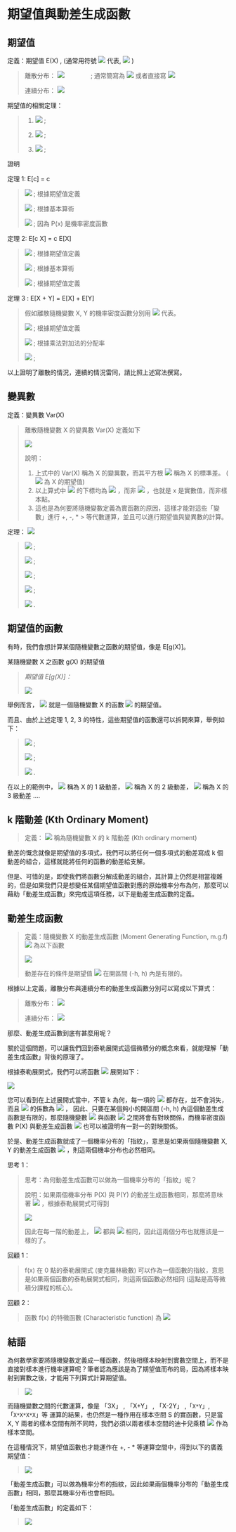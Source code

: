 # 期望值與動差生成函數

## 期望值

定義：期望值 E(X) , (通常用符號  ![](../timg/c9faf6ead2cd.jpg)  代表,  ![](../timg/02998500d150.jpg) )

> 離散分布：  ![](../timg/ee473d84a2f4.jpg)   　　　　; 通常簡寫為  ![](../timg/ef594ab5bde8.jpg)  或者直接寫  ![](../timg/d8bc4e686081.jpg) 　
> 
> 連續分布：  ![](../timg/e427a6a11ea0.jpg) 

期望值的相關定理：

> 1.  ![](../timg/8c077554b68f.jpg)  ;
> 
> 2.  ![](../timg/b67e59603606.jpg)  ;
> 
> 3.  ![](../timg/d216f9d0a11c.jpg)  ;

證明

定理 1: E[c] = c

>  ![](../timg/910dbefa33ca.jpg)  ; 根據期望值定義
> 
>  ![](../timg/8508ca8158d0.jpg)   ; 根據基本算術
> 
>  ![](../timg/2af70652ca08.jpg)                        ; 因為 P(x) 是機率密度函數

定理 2: E[c X] = c E[X]

>  ![](../timg/73939d174ebf.jpg)   ; 根據期望值定義
> 
>  ![](../timg/6448eae28874.jpg)   ; 根據基本算術
> 
>  ![](../timg/05837ec771af.jpg)                     ; 根據期望值定義

定理 3 : E[X + Y] = E[X] + E[Y]

> 假如離散隨機變數 X, Y 的機率密度函數分別用  ![](../timg/67deaeed1077.jpg)  代表。
> 
>  ![](../timg/778460242ded.jpg)   ; 根據期望值定義
> 
>  ![](../timg/f1f484fbc4d6.jpg)  ;  根據乘法對加法的分配率
> 
>  ![](../timg/48c6228d3673.jpg)  ;

以上證明了離散的情況，連續的情況雷同，請比照上述寫法撰寫。

## 變異數

定義：變異數 Var(X)

> 離散隨機變數 X 的變異數 Var(X) 定義如下
> 
>  ![](../timg/732e2e5049de.jpg) 
> 
> 說明：
> 
> 1. 上式中的 Var(X) 稱為 X 的變異數，而其平方根  ![](../timg/025b3f94d793.jpg)  稱為 X 的標準差。 (  ![](../timg/c9faf6ead2cd.jpg)  為 X 的期望值)
> 2. 以上算式中  ![](../timg/7231fa806691.jpg)  的下標均為  ![](../timg/623aacabe8ed.jpg) ，而非  ![](../timg/feb2d3288735.jpg) ，也就是 x 是實數值，而非樣本點。
> 3. 這也是為何要將隨機變數定義為實函數的原因，這樣才能對這些「變數」進行 +, -, * > 等代數運算，並且可以進行期望值與變異數的計算。

定理：  ![](../timg/a7703dd6ce1d.jpg)  

>  ![](../timg/96bb01c3b614.jpg)  ;
> 
>  ![](../timg/8c1cb562ae08.jpg)  ;
> 
>  ![](../timg/eec54b02f56e.jpg)  ;
> 
>  ![](../timg/525aac13d520.jpg)  ;
> 
>  ![](../timg/52db891ad51a.jpg)  .

## 期望值的函數

有時，我們會想計算某個隨機變數之函數的期望值，像是 E[g(X)]。

某隨機變數 X 之函數 g(X) 的期望值

> *期望值 E[g(X)]：*
> 
>  ![](../timg/1f54b1fc932f.jpg) 

舉例而言，  ![](../timg/9203d5ac59db.jpg)  就是一個隨機變數 X 的函數  ![](../timg/b6c29bd412ea.jpg)  的期望值。

而且、由於上述定理 1, 2, 3 的特性，這些期望值的函數還可以拆開來算，舉例如下：

>  ![](../timg/9203d5ac59db.jpg)  ;
> 
>  ![](../timg/c66bdf020744.jpg)  ;
> 
>  ![](../timg/714b1d569ca7.jpg)  .

在以上的範例中，  ![](../timg/f564e7c6618b.jpg)  稱為 X 的 1 級動差，  ![](../timg/4d1d522fcf91.jpg)  稱為 X 的 2 級動差，  ![](../timg/6228ee82f5de.jpg)  稱為 X 的 3 級動差 ....

## k 階動差 (Kth Ordinary Moment)

> 定義：  ![](../timg/461434b80615.jpg)  稱為隨機變數 X 的 k 階動差 (Kth ordinary moment)

動差的慨念就像是期望值的多項式，我們可以將任何一個多項式的動差寫成 k 個動差的組合，這樣就能將任何的函數的動差給支解。

但是、可惜的是，即使我們將函數分解成動差的組合，其計算上仍然是相當複雜的，但是如果我們只是想變任某個期望值函數對應的原始機率分布為何，那麼可以藉助「動差生成函數」來完成這項任務，以下是動差生成函數的定義。

## 動差生成函數

> 定義：隨機變數 X 的動差生成函數 (Moment Generating Function, m.g.f)  ![](../timg/c4864c620edf.jpg)  為以下函數
> 
>  ![](../timg/2ef7a193d755.jpg) 
> 
> 動差存在的條件是期望值  ![](../timg/29d1f46b6031.jpg)  在開區間 (-h, h) 內是有限的。

根據以上定義，離散分布與連續分布的動差生成函數分別可以寫成以下算式：

> 離散分布：  ![](../timg/c8aa9024d083.jpg) 
> 
> 連續分布：  ![](../timg/3fca689ae22a.jpg) 

那麼、動差生成函數到底有甚麼用呢？

關於這個問題，可以讓我們回到泰勒展開式這個微積分的概念來看，就能理解「動差生成函數」背後的原理了。

根據泰勒展開式，我們可以將函數  ![](../timg/8c8af458ac49.jpg)  展開如下：

 ![](../timg/8e15bb28f8dd.jpg) 

您可以看到在上述展開式當中，不管 k 為何，每一項的  ![](../timg/fd221a37cf78.jpg)  都存在，並不會消失，而且  ![](../timg/fd221a37cf78.jpg)  的係數為  ![](../timg/302d803543b0.jpg)  ，
因此、只要在某個夠小的開區間 (-h, h) 內這個動差生成函數是有限的，那麼隨機變數  ![](../timg/02129bb86106.jpg)  與函數  ![](../timg/8c8af458ac49.jpg)  之間將會有對映關係，而機率密度函數 P(X) 與動差生成函數  ![](../timg/8098fa2dc11e.jpg)  也可以被證明有一對一的對映關係。

於是、動差生成函數就成了一個機率分布的「指紋」，意思是如果兩個隨機變數 X, Y 的動差生成函數  ![](../timg/aaa2ec4dde41.jpg)  ，則這兩個機率分布也必然相同。

思考 1：

> 思考：為何動差生成函數可以做為一個機率分布的「指紋」呢？
> 
> 說明：如果兩個機率分布 P(X) 與 P(Y) 的動差生成函數相同，那麼將意味著  ![](../timg/8362fe04cf5f.jpg)  ，根據泰勒展開式可得到
> 
>  ![](../timg/7814c2c43888.jpg) 
> 
> 因此在每一階的動差上，  ![](../timg/461434b80615.jpg)  都與  ![](../timg/2317a87d2d5e.jpg)  相同，因此這兩個分布也就應該是一樣的了。

回顧 1：

> f(x) 在 0 點的泰勒展開式 (麥克羅林級數) 可以作為一個函數的指紋，意思是如果兩個函數的泰勒展開式相同，則這兩個函數必然相同 (這點是高等微積分課程的核心)。

回顧 2：

> 函數 f(x) 的特徵函數 (Characteristic function) 為  ![](../timg/a3e1338aa2a4.jpg) 

## 結語

為何數學家要將隨機變數定義成一種函數，然後相樣本映射到實數空間上，而不是直接對樣本進行機率運算呢？筆者認為應該是為了期望值而布的局，因為將樣本映射到實數之後，才能用下列算式計算期望值。

>  ![](../timg/4a592e228a54.jpg) 

而隨機變數之間的代數運算，像是 「3X」 , 「X+Y」 , 「X-2Y」 ,「`X*Y`」, 「`X*X*X*X`」等 運算的結果，也仍然是一種作用在樣本空間 S 的實函數，只是當 X, Y 兩者的樣本空間有所不同時，我們必須以兩者樣本空間的迪卡兒乘積  ![](../timg/30a86e134f41.jpg)  作為樣本空間。

在這種情況下，期望值函數也才能運作在 +, - * 等運算空間中，得到以下的廣義期望值：

>  ![](../timg/1f54b1fc932f.jpg) 

「動差生成函數」可以做為機率分布的指紋，因此如果兩個機率分布的「動差生成函數」相同，那麼其機率分布也會相同。

「動差生成函數」的定義如下：

>  ![](../timg/2ef7a193d755.jpg) 
